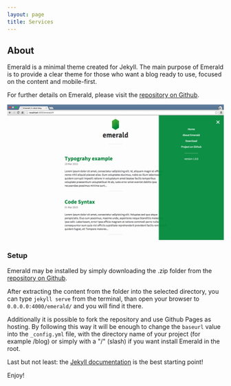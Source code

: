 ```yaml
---
layout: page
title: Services
---
```


## About
Emerald is a minimal theme created for Jekyll. The main purpose of Emerald is to provide a clear theme for those who want a blog ready to use, focused on the content and mobile-first.

For further details on Emerald, please visit the [repository on Github](https://github.com/KingFelix/emerald/).

![Emerald](img/Emerald01.png "Emerald")

### Setup
Emerald may be installed by simply downloading the .zip folder from the [repository on Github](https://github.com/KingFelix/emerald/archive/master.zip).

After extracting the content from the folder into the selected directory, you can type ``jekyll serve`` from the terminal, than open your browser to ``0.0.0.0:4000/emerald/`` and you will find it there.

Additionally it is possible to fork the repository and use Github Pages as hosting. By following this way it will be enough to change the ``baseurl`` value into the ``_config.yml`` file, with the directory name of your project (for example /blog) or simply with a "/" (slash) if you want install Emerald in the root. 

Last but not least: the [Jekyll documentation](http://jekyllrb.com) is the best starting point!

Enjoy!